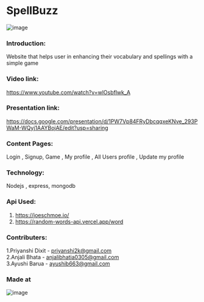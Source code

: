 # SpellBuzz
![image](https://user-images.githubusercontent.com/72269908/114285481-2787e280-9a75-11eb-8c76-1bba2567a3ec.png)
### Introduction: 
Website that helps user in enhancing their vocabulary and spellings with a simple game
### Video link: 
https://www.youtube.com/watch?v=wlOsbflwk_A
### Presentation link:
https://docs.google.com/presentation/d/1PW7Vp84FRyDbcqqxeKNve_293PWaM-WQyj1AAYBojAE/edit?usp=sharing
### Content Pages:
Login , Signup, Game , My profile , All Users profile , Update my profile
### Technology:
Nodejs , express, mongodb 
### Api Used: 
1. https://joeschmoe.io/ 
2. https://random-words-api.vercel.app/word
### Contributers: 
1.Priyanshi Dixit - priyanshi2k@gmail.com          
2.Anjali Bhata - anjalibhatia0305@gmail.com  
3.Ayushi Barua - ayushib663@gmail.com  
  

### Made at
![image](https://user-images.githubusercontent.com/72269908/114285645-6a968580-9a76-11eb-8886-f499179c5fcd.png)

